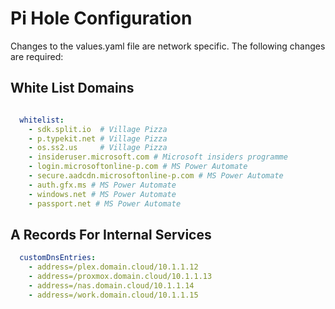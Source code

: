 # Pi Hole Configuration

Changes to the values.yaml file are network specific. The following changes are required:

## White List Domains
```yaml

  whitelist:
    - sdk.split.io  # Village Pizza 
    - p.typekit.net # Village Pizza
    - os.ss2.us     # Village Pizza
    - insideruser.microsoft.com # Microsoft insiders programme
    - login.microsoftonline-p.com # MS Power Automate
    - secure.aadcdn.microsoftonline-p.com # MS Power Automate
    - auth.gfx.ms # MS Power Automate
    - windows.net # MS Power Automate
    - passport.net # MS Power Automate
```

## A Records For Internal Services

```yaml
  customDnsEntries:
    - address=/plex.domain.cloud/10.1.1.12
    - address=/proxmox.domain.cloud/10.1.1.13
    - address=/nas.domain.cloud/10.1.1.14
    - address=/work.domain.cloud/10.1.1.15

```
